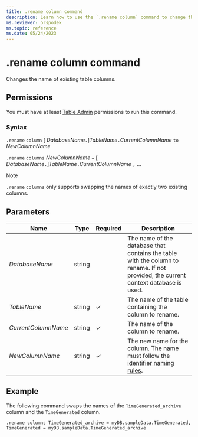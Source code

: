 ```yaml
---
title: .rename column command
description: Learn how to use the `.rename column` command to change the name of a column in an existing table.
ms.reviewer: orspodek
ms.topic: reference
ms.date: 05/24/2023
---
```

# .rename column command

Changes the name of existing table columns.

## Permissions

You must have at least [Table Admin](../management/access-control/role-based-access-control.md) permissions to run this command.

### Syntax

`.rename` `column` [ *DatabaseName*`.`]*TableName*`.`*CurrentColumnName* `to` *NewColumnName*

`.rename` `columns` *NewColumnName* `=` [ *DatabaseName*`.`]*TableName*`.`*CurrentColumnName* `,` ...

> [!NOTE]
> `.rename` `columns` only supports swapping the names of exactly two existing columns.

## Parameters

|Name|Type|Required|Description|
|--|--|--|--|
|*DatabaseName*|string||The name of the database that contains the table with the column to rename. If not provided, the current context database is used.|
|*TableName*|string|&check;|The name of the table containing the column to rename.|
|*CurrentColumnName*|string|&check;|The name of the column to rename.|
|*NewColumnName*|string|&check;|The new name for the column. The name must follow the [identifier naming rules](../query/schema-entities/entity-names.md).|

## Example

The following command swaps the names of the `TimeGenerated_archive` column and the `TimeGenerated` column.

```kusto
.rename columns TimeGenerated_archive = myDB.sampleData.TimeGenerated, TimeGenerated = myDB.sampleData.TimeGenerated_archive
```
